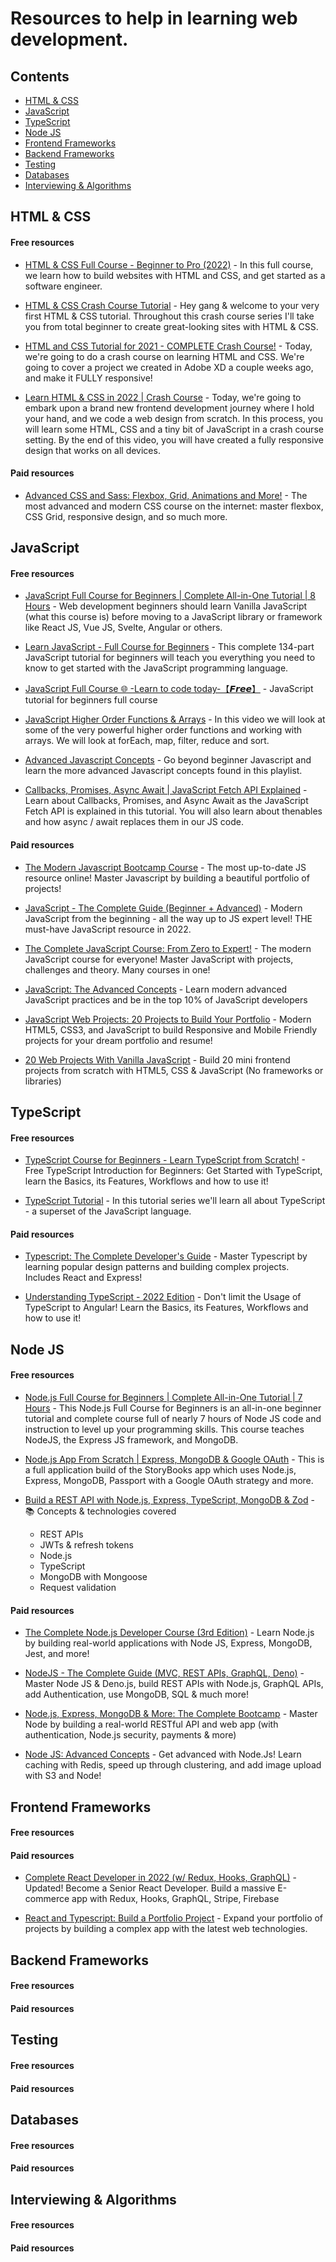 # Resources to help in learning web development.

## Contents

- [HTML & CSS](#html--css)
- [JavaScript](#javascript)
- [TypeScript](#typescript)
- [Node JS](#node-js)
- [Frontend Frameworks](#frontend-frameworks)
- [Backend Frameworks](#backend-frameworks)
- [Testing](#testing)
- [Databases](#databases)
- [Interviewing & Algorithms](#interviewing--algorithms)

## HTML & CSS

#### Free resources
- [HTML & CSS Full Course - Beginner to Pro (2022)](https://www.youtube.com/watch?v=G3e-cpL7ofc) - In this full course, we learn how to build websites with HTML and CSS, and get started as a software engineer.

- [HTML & CSS Crash Course Tutorial](https://www.youtube.com/playlist?list=PL4cUxeGkcC9ivBf_eKCPIAYXWzLlPAm6G) - Hey gang & welcome to your very first HTML & CSS tutorial. Throughout this crash course series I'll take you from total beginner to create great-looking sites with HTML & CSS.

- [HTML and CSS Tutorial for 2021 - COMPLETE Crash Course!](https://www.youtube.com/watch?v=D-h8L5hgW-w&t=139s) - Today, we're going to do a crash course on learning HTML and CSS. We're going to cover a project we created in Adobe XD a couple weeks ago, and make it FULLY responsive!

- [Learn HTML & CSS in 2022 | Crash Course](https://www.youtube.com/watch?v=gXLjWRteuWI) - Today, we're going to embark upon a brand new frontend development journey where I hold your hand, and we code a web design from scratch. In this process, you will learn some HTML, CSS and a tiny bit of JavaScript in a crash course setting. By the end of this video, you will have created a fully responsive design that works on all devices.

#### Paid resources
- [Advanced CSS and Sass: Flexbox, Grid, Animations and More!](https://www.udemy.com/course/advanced-css-and-sass/) - The most advanced and modern CSS course on the internet: master flexbox, CSS Grid, responsive design, and so much more.

## JavaScript

#### Free resources
- [JavaScript Full Course for Beginners | Complete All-in-One Tutorial | 8 Hours](https://www.youtube.com/watch?v=EfAl9bwzVZk) - Web development beginners should learn Vanilla JavaScript (what this course is) before moving to a JavaScript library or framework like React JS, Vue JS, Svelte, Angular or others.

- [Learn JavaScript - Full Course for Beginners](https://www.youtube.com/watch?v=PkZNo7MFNFg) - This complete 134-part JavaScript tutorial for beginners will teach you everything you need to know to get started with the JavaScript programming language.

- [JavaScript Full Course 🌐 -Learn to code today-【𝙁𝙧𝙚𝙚】](https://www.youtube.com/watch?v=8dWL3wF_OMw&t=1190s) - JavaScript tutorial for beginners full course

- [JavaScript Higher Order Functions & Arrays](https://www.youtube.com/watch?v=rRgD1yVwIvE&t=434s) - In this video we will look at some of the very powerful higher order functions and working with arrays. We will look at forEach, map, filter, reduce and sort.

- [Advanced Javascript Concepts](https://www.youtube.com/playlist?list=PL0Zuz27SZ-6N3bG4YZhkrCL3ZmDcLTuGd) - Go beyond beginner Javascript and learn the more advanced Javascript concepts found in this playlist.

- [Callbacks, Promises, Async Await | JavaScript Fetch API Explained](https://www.youtube.com/watch?v=VmQ6dHvnKIM) - Learn about Callbacks, Promises, and Async Await as the JavaScript Fetch API is explained in this tutorial. You will also learn about thenables and how async / await replaces them in our JS code.

#### Paid resources
- [The Modern Javascript Bootcamp Course](https://www.udemy.com/course/javascript-beginners-complete-tutorial/) - The most up-to-date JS resource online! Master Javascript by building a beautiful portfolio of projects!

- [JavaScript - The Complete Guide (Beginner + Advanced)](https://www.udemy.com/course/javascript-the-complete-guide-2020-beginner-advanced/) - Modern JavaScript from the beginning - all the way up to JS expert level! THE must-have JavaScript resource in 2022.

- [The Complete JavaScript Course: From Zero to Expert!](https://www.udemy.com/course/the-complete-javascript-course/) - The modern JavaScript course for everyone! Master JavaScript with projects, challenges and theory. Many courses in one!

- [JavaScript: The Advanced Concepts](https://www.udemy.com/course/advanced-javascript-concepts/) - Learn modern advanced JavaScript practices and be in the top 10% of JavaScript developers

- [JavaScript Web Projects: 20 Projects to Build Your Portfolio](https://www.udemy.com/course/javascript-web-projects-to-build-your-portfolio-resume/) - Modern HTML5, CSS3, and JavaScript to build Responsive and Mobile Friendly projects for your dream portfolio and resume!

- [20 Web Projects With Vanilla JavaScript](https://www.udemy.com/course/web-projects-with-vanilla-javascript/) - Build 20 mini frontend projects from scratch with HTML5, CSS & JavaScript (No frameworks or libraries)


## TypeScript

#### Free resources
- [TypeScript Course for Beginners - Learn TypeScript from Scratch!](https://www.youtube.com/watch?v=BwuLxPH8IDs&t=9495s) - Free TypeScript Introduction for Beginners: Get Started with TypeScript, learn the Basics, its Features, Workflows and how to use it!

- [TypeScript Tutorial](https://www.youtube.com/playlist?list=PL4cUxeGkcC9gUgr39Q_yD6v-bSyMwKPUI) - In this tutorial series we'll learn all about TypeScript - a superset of the JavaScript language.

#### Paid resources
- [Typescript: The Complete Developer's Guide](https://www.udemy.com/course/typescript-the-complete-developers-guide/) - Master Typescript by learning popular design patterns and building complex projects. Includes React and Express!

- [Understanding TypeScript - 2022 Edition](https://www.udemy.com/course/understanding-typescript/) - Don't limit the Usage of TypeScript to Angular! Learn the Basics, its Features, Workflows and how to use it!

## Node JS

#### Free resources
- [Node.js Full Course for Beginners | Complete All-in-One Tutorial | 7 Hours](https://www.youtube.com/watch?v=f2EqECiTBL8&t=5889s) - This Node.js Full Course for Beginners is an all-in-one beginner tutorial and complete course full of nearly 7 hours of Node JS code and instruction to level up your programming skills. This course teaches NodeJS, the Express JS framework, and MongoDB.

- [Node.js App From Scratch | Express, MongoDB & Google OAuth](https://www.youtube.com/watch?v=SBvmnHTQIPY) - This is a full application build of the StoryBooks app which uses Node.js, Express, MongoDB, Passport with a Google OAuth strategy and more.

- [Build a REST API with Node.js, Express, TypeScript, MongoDB & Zod](https://www.youtube.com/watch?v=BWUi6BS9T5Y) - 
  📚 Concepts & technologies covered
  - REST APIs
  - JWTs & refresh tokens
  - Node.js
  - TypeScript
  - MongoDB with Mongoose
  - Request validation

#### Paid resources
- [The Complete Node.js Developer Course (3rd Edition)](https://www.udemy.com/course/the-complete-nodejs-developer-course-2/) - Learn Node.js by building real-world applications with Node JS, Express, MongoDB, Jest, and more!

- [NodeJS - The Complete Guide (MVC, REST APIs, GraphQL, Deno)](https://www.udemy.com/course/nodejs-the-complete-guide/) - Master Node JS & Deno.js, build REST APIs with Node.js, GraphQL APIs, add Authentication, use MongoDB, SQL & much more!

- [Node.js, Express, MongoDB & More: The Complete Bootcamp](https://www.udemy.com/course/nodejs-express-mongodb-bootcamp/) - Master Node by building a real-world RESTful API and web app (with authentication, Node.js security, payments & more)

- [Node JS: Advanced Concepts](https://www.udemy.com/course/advanced-node-for-developers/) - Get advanced with Node.Js! Learn caching with Redis, speed up through clustering, and add image upload with S3 and Node!


## Frontend Frameworks

#### Free resources
#### Paid resources
- [Complete React Developer in 2022 (w/ Redux, Hooks, GraphQL)](https://www.udemy.com/course/complete-react-developer-zero-to-mastery/) - Updated! Become a Senior React Developer. Build a massive E-commerce app with Redux, Hooks, GraphQL, Stripe, Firebase

- [React and Typescript: Build a Portfolio Project](https://www.udemy.com/course/react-and-typescript-build-a-portfolio-project/) - Expand your portfolio of projects by building a complex app with the latest web technologies.


## Backend Frameworks

#### Free resources
#### Paid resources



## Testing

#### Free resources
#### Paid resources


## Databases

#### Free resources
#### Paid resources


## Interviewing & Algorithms

#### Free resources
#### Paid resources


